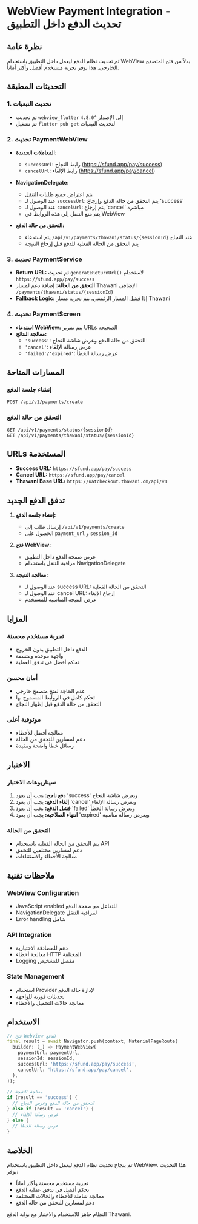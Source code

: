 # WebView Payment Integration - تحديث الدفع داخل التطبيق

## نظرة عامة
تم تحديث نظام الدفع ليعمل داخل التطبيق باستخدام WebView بدلاً من فتح المتصفح الخارجي. هذا يوفر تجربة مستخدم أفضل وأكثر أماناً.

## التحديثات المطبقة

### 1. تحديث التبعيات
- تم تحديث `webview_flutter` إلى الإصدار `^4.8.0`
- تم تشغيل `flutter pub get` لتحديث التبعيات

### 2. تحديث PaymentWebView
- **المعاملات الجديدة:**
  - `successUrl`: رابط النجاح (https://sfund.app/pay/success)
  - `cancelUrl`: رابط الإلغاء (https://sfund.app/pay/cancel)

- **NavigationDelegate:**
  - يتم اعتراض جميع طلبات التنقل
  - عند الوصول لـ `successUrl`: يتم التحقق من حالة الدفع وإرجاع 'success'
  - عند الوصول لـ `cancelUrl`: يتم إرجاع 'cancel' مباشرة
  - يتم منع التنقل إلى هذه الروابط في WebView

- **التحقق من حالة الدفع:**
  - يتم استدعاء `/api/v1/payments/thawani/status/{sessionId}` عند النجاح
  - يتم التحقق من الحالة الفعلية للدفع قبل إرجاع النتيجة

### 3. تحديث PaymentService
- **Return URL:** تم تحديث `generateReturnUrl()` لاستخدام `https://sfund.app/pay/success`
- **التحقق من الحالة:** إضافة دعم لمسار Thawani الإضافي `/payments/thawani/status/{sessionId}`
- **Fallback Logic:** إذا فشل المسار الرئيسي، يتم تجربة مسار Thawani

### 4. تحديث PaymentScreen
- **استدعاء WebView:** يتم تمرير URLs الصحيحة
- **معالجة النتائج:**
  - `'success'`: التحقق من حالة الدفع وعرض شاشة النجاح
  - `'cancel'`: عرض رسالة الإلغاء
  - `'failed'/'expired'`: عرض رسالة الخطأ

## المسارات المتاحة

### إنشاء جلسة الدفع
```
POST /api/v1/payments/create
```

### التحقق من حالة الدفع
```
GET /api/v1/payments/status/{sessionId}
GET /api/v1/payments/thawani/status/{sessionId}
```

## URLs المستخدمة
- **Success URL:** `https://sfund.app/pay/success`
- **Cancel URL:** `https://sfund.app/pay/cancel`
- **Thawani Base URL:** `https://uatcheckout.thawani.om/api/v1`

## تدفق الدفع الجديد

1. **إنشاء جلسة الدفع:**
   - إرسال طلب إلى `/api/v1/payments/create`
   - الحصول على `payment_url` و `session_id`

2. **فتح WebView:**
   - عرض صفحة الدفع داخل التطبيق
   - مراقبة التنقل باستخدام NavigationDelegate

3. **معالجة النتيجة:**
   - عند الوصول لـ success URL: التحقق من الحالة الفعلية
   - عند الوصول لـ cancel URL: إرجاع الإلغاء
   - عرض النتيجة المناسبة للمستخدم

## المزايا

### تجربة مستخدم محسنة
- الدفع داخل التطبيق بدون الخروج
- واجهة موحدة ومتسقة
- تحكم أفضل في تدفق العملية

### أمان محسن
- عدم الحاجة لفتح متصفح خارجي
- تحكم كامل في الروابط المسموح بها
- التحقق من حالة الدفع قبل إظهار النجاح

### موثوقية أعلى
- معالجة أفضل للأخطاء
- دعم لمسارين للتحقق من الحالة
- رسائل خطأ واضحة ومفيدة

## الاختبار

### سيناريوهات الاختبار
1. **دفع ناجح:** يجب أن يعود 'success' ويعرض شاشة النجاح
2. **إلغاء الدفع:** يجب أن يعود 'cancel' ويعرض رسالة الإلغاء
3. **فشل الدفع:** يجب أن يعود 'failed' ويعرض رسالة الخطأ
4. **انتهاء الصلاحية:** يجب أن يعود 'expired' ويعرض رسالة مناسبة

### التحقق من الحالة
- يتم التحقق من الحالة الفعلية باستخدام API
- دعم لمسارين مختلفين للتحقق
- معالجة الأخطاء والاستثناءات

## ملاحظات تقنية

### WebView Configuration
- JavaScript enabled للتفاعل مع صفحة الدفع
- NavigationDelegate لمراقبة التنقل
- Error handling شامل

### API Integration
- دعم للمصادقة الاختيارية
- معالجة أخطاء HTTP المختلفة
- Logging مفصل للتشخيص

### State Management
- استخدام Provider لإدارة حالة الدفع
- تحديثات فورية للواجهة
- معالجة حالات التحميل والأخطاء

## الاستخدام

```dart
// فتح WebView للدفع
final result = await Navigator.push(context, MaterialPageRoute(
  builder: (_) => PaymentWebView(
    paymentUrl: paymentUrl,
    sessionId: sessionId,
    successUrl: 'https://sfund.app/pay/success',
    cancelUrl: 'https://sfund.app/pay/cancel',
  ),
));

// معالجة النتيجة
if (result == 'success') {
  // التحقق من حالة الدفع وعرض النجاح
} else if (result == 'cancel') {
  // عرض رسالة الإلغاء
} else {
  // عرض رسالة الخطأ
}
```

## الخلاصة

تم بنجاح تحديث نظام الدفع ليعمل داخل التطبيق باستخدام WebView. هذا التحديث يوفر:

- تجربة مستخدم محسنة وأكثر أماناً
- تحكم أفضل في تدفق عملية الدفع
- معالجة شاملة للأخطاء والحالات المختلفة
- دعم لمسارين للتحقق من حالة الدفع

النظام جاهز للاستخدام والاختبار مع بوابة الدفع Thawani.
